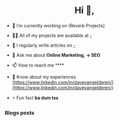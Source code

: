 <h1 align="center">Hi 👋,</h1>
<h3 align="center"></h3>

- 🔭 I’m currently working on [Reverb Projects]

- 👨‍💻 All of my projects are available at [-](-)

- 📝 I regularly write articles on [-](-)

- 💬 Ask me about **Online Marketing, -> SEO**

- 📫 How to reach me ****

- 📄 Know about my experiences [https://www.linkedin.com/in/davevangelderen/](https://www.linkedin.com/in/davevangelderen/)

- ⚡ Fun fact **ba dum tss**

### Blogs posts
<!-- BLOG-POST-LIST:START -->
<!-- BLOG-POST-LIST:END -->


